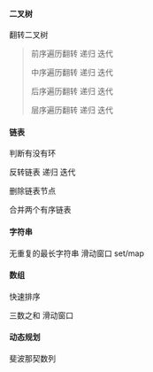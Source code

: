 #### 二叉树

翻转二叉树

> 前序遍历翻转 递归 迭代
>
> 中序遍历翻转 递归 迭代
>
> 后序遍历翻转 递归 迭代
>
> 层序遍历翻转 递归 迭代

#### 链表

判断有没有环

反转链表 递归 迭代

删除链表节点

合并两个有序链表

#### 字符串

无重复的最长字符串 滑动窗口 set/map

#### 数组

快速排序

三数之和 滑动窗口

#### 动态规划

斐波那契数列



